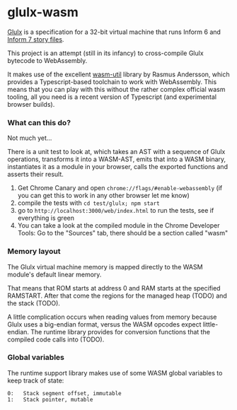 # glulx-wasm

[Glulx](http://en.wikipedia.org/wiki/Glulx) is a specification for a 32-bit virtual machine that runs Inform 6 and [Inform 7 story files](http://inform7.com).

This project is an attempt (still in its infancy) to cross-compile Glulx bytecode to WebAssembly.

It makes use of the excellent [wasm-util](https://github.com/rsms/wasm-util/) library by Rasmus Andersson, which provides a Typescript-based toolchain to work with WebAssembly. This means that you can play with this without the rather complex official  wasm tooling, all you need is a recent version of Typescript (and experimental browser builds).

### What can this do?

Not much yet...

There is a unit test to look at, which takes an AST with a sequence of Glulx operations, transforms it into a WASM-AST, emits that into a WASM binary, instantiates it as a module in your browser, calls the exported functions and asserts their result.

1. Get Chrome Canary and open `chrome://flags/#enable-webassembly`  (if you can get this to work in any other browser let me know)
2. compile the tests with `cd test/glulx; npm start`
3. go to `http://localhost:3000/web/index.html` to run the tests, see if everything is green
4. You can take a look at the compiled module in the Chrome Developer Tools: Go to the "Sources" tab, there should be a section called "wasm"


### Memory layout

The Glulx virtual machine memory is mapped directly to the WASM module's default linear memory.

That means that ROM starts at address 0 and RAM starts at the specified RAMSTART.
After that come the regions for the managed heap (TODO) and the stack (TODO).

A little complication occurs when reading values from memory because Glulx uses a big-endian format,
versus the WASM opcodes expect little-endian. The runtime library provides for conversion functions
that the compiled code calls into (TODO).

### Global variables

The runtime support library makes use of some WASM global variables to keep track of state:

```
0:   Stack segment offset, immutable
1:   Stack pointer, mutable
```
